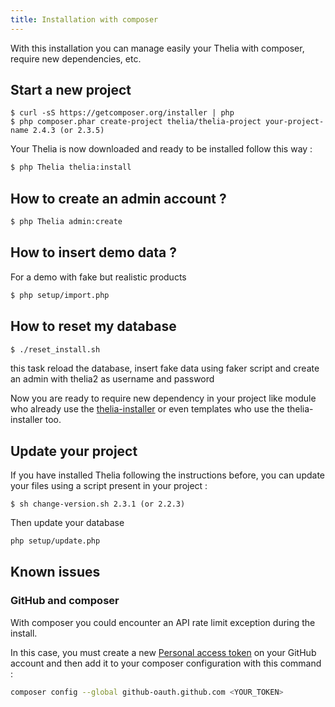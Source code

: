 ```yaml
---
title: Installation with composer
---
```


With this installation you can manage easily your Thelia with composer, require new
dependencies, etc.

## Start a new project

```
$ curl -sS https://getcomposer.org/installer | php
$ php composer.phar create-project thelia/thelia-project your-project-name 2.4.3 (or 2.3.5)
```

Your Thelia is now downloaded and ready to be installed follow this way :

```bash
$ php Thelia thelia:install
```

## How to create an admin account ?

```bash
$ php Thelia admin:create
```

## How to insert demo data ?

For a demo with fake but realistic products

```bash
$ php setup/import.php
```

## How to reset my database

```bash
$ ./reset_install.sh
```

this task reload the database, insert fake data using faker script and create an admin with thelia2 as username and password

Now you are ready to require new dependency in your project like module who already use the [thelia-installer](https://packagist.org/packages/thelia/installer)
or even templates who use the thelia-installer too.

## Update your project

If you have installed Thelia following the instructions before, you can update your files using a script present in your project :

```
$ sh change-version.sh 2.3.1 (or 2.2.3)
```

Then update your database

```bash
php setup/update.php
```

## Known issues

### GitHub and composer

With composer you could encounter an API rate limit exception during the install.

In this case, you must create a new [Personal access token](https://github.com/settings/tokens) on your GitHub account and then add it to your composer configuration with this command :

```bash
composer config --global github-oauth.github.com <YOUR_TOKEN>
```
